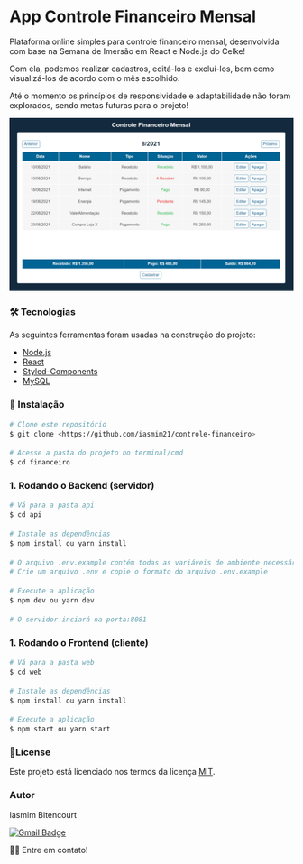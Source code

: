 # App Controle Financeiro Mensal

Plataforma online simples para controle financeiro mensal, desenvolvida com base na Semana de Imersão em React e Node.js do Celke! 

Com ela, podemos realizar cadastros, editá-los e excluí-los, bem como visualizá-los de acordo com o mês escolhido.

Até o momento os princípios de responsividade e adaptabilidade não foram explorados, sendo metas futuras para o projeto!

![SignUp Mobile](./assets/home.png)

### 🛠 Tecnologias

As seguintes ferramentas foram usadas na construção do projeto:

- [Node.js](https://nodejs.org/en/)
- [React](https://pt-br.reactjs.org/)
- [Styled-Components](https://styled-components.com/)
- [MySQL](https://www.mysql.com/)


### 🏁 Instalação
```bash
# Clone este repositório
$ git clone <https://github.com/iasmim21/controle-financeiro>

# Acesse a pasta do projeto no terminal/cmd
$ cd financeiro
```
### 1. Rodando o Backend (servidor)

```bash
# Vá para a pasta api
$ cd api

# Instale as dependências
$ npm install ou yarn install

# O arquivo .env.example contém todas as variáveis ​​de ambiente necessárias para executar o projeto
# Crie um arquivo .env e copie o formato do arquivo .env.example

# Execute a aplicação
$ npm dev ou yarn dev

# O servidor inciará na porta:8081
```

### 1. Rodando o Frontend (cliente)

```bash
# Vá para a pasta web
$ cd web

# Instale as dependências
$ npm install ou yarn install

# Execute a aplicação
$ npm start ou yarn start
```



### 🚀License
Este projeto está licenciado nos termos da licença [MIT](https://choosealicense.com/licenses/mit/).

### Autor

Iasmim Bitencourt


[![Gmail Badge](https://img.shields.io/badge/-iasmim.bit@gmail.com-c14438?style=flat-square&logo=Gmail&logoColor=white&link=mailto:iasmim.bit.com)](mailto:tgmarinho@gmail.com)

👋🏽 Entre em contato!
